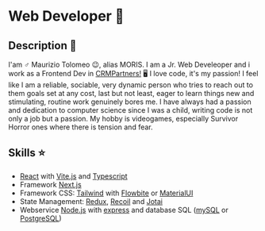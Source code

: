 # Web Developer 🥷

## Description 📒

I'am ♂️ Maurizio Tolomeo 😉, alias MORIS. I am a Jr. Web Develeoper and i work as a Frontend Dev in [CRMPartners!](https://www.crmpartners.it/) 🖥️ I love code, it's my passion! I feel like I am a reliable, sociable, very dynamic person who tries to reach out to them goals set at any cost, last but not least, eager to learn things new and stimulating, routine work genuinely bores me. I have always had a passion and dedication to computer science since I was a child, writing code is not only a job but a passion. My hobby is videogames, especially Survivor Horror ones where there is tension and fear.

## Skills ⭐

- [React](https://reactjs.org/) with [Vite.js](https://vitejs.dev/) and [Typescript](https://www.typescriptlang.org/)
- Framework [Next.js](https://nextjs.org/)
- Framework CSS: [Tailwind](https://tailwindcss.com/) with [Flowbite](https://flowbite.com/) or [MaterialUI](https://mui.com/)
- State Management: [Redux](https://redux.js.org/), [Recoil](https://recoiljs.org/) and [Jotai](https://jotai.org/)
- Webservice [Node.js](https://nodejs.org/en/) with [express](https://expressjs.com/) and database SQL ([mySQL](https://www.mysql.com/it/) or [PostgreSQL](https://www.postgresql.org/))


